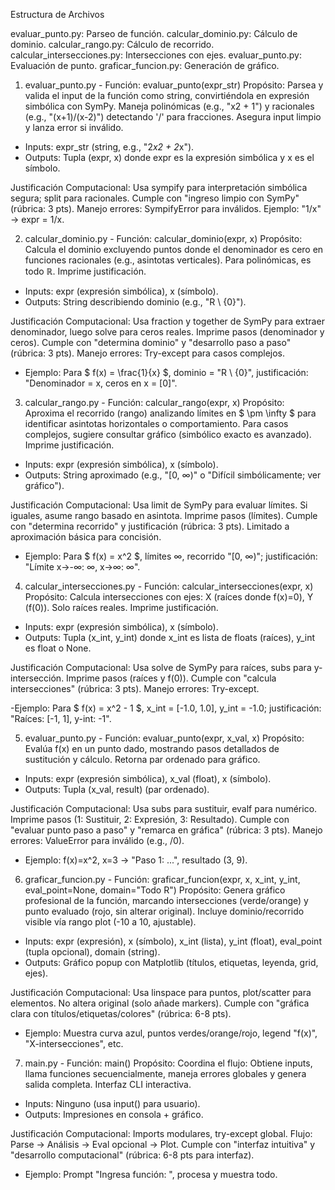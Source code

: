 Estructura de Archivos

evaluar_punto.py: Parseo de función.
calcular_dominio.py: Cálculo de dominio.
calcular_rango.py: Cálculo de recorrido.
calcular_intersecciones.py: Intersecciones con ejes.
evaluar_punto.py: Evaluación de punto.
graficar_funcion.py: Generación de gráfico.



1. evaluar_punto.py - Función: evaluar_punto(expr_str)
Propósito: Parsea y valida el input de la función como string, convirtiéndola en expresión simbólica con SymPy. Maneja polinómicas (e.g., "x2 + 1") y racionales (e.g., "(x+1)/(x-2)") detectando '/' para fracciones. Asegura input limpio y lanza error si inválido.

 - Inputs: expr_str (string, e.g., "2*x2 + 2*x").
 - Outputs: Tupla (expr, x) donde expr es la expresión simbólica y x es el símbolo.

Justificación Computacional: Usa sympify para interpretación simbólica segura; split para racionales. Cumple con "ingreso limpio con SymPy" (rúbrica: 3 pts). Manejo errores: SympifyError para inválidos.
Ejemplo: "1/x" → expr = 1/x.




2. calcular_dominio.py - Función: calcular_dominio(expr, x)
Propósito: Calcula el dominio excluyendo puntos donde el denominador es cero en funciones racionales (e.g., asintotas verticales). Para polinómicas, es todo $\mathbb{R}$. Imprime justificación.

 - Inputs: expr (expresión simbólica), x (símbolo).
 - Outputs: String describiendo dominio (e.g., "R \ {0}").

Justificación Computacional: Usa fraction y together de SymPy para extraer denominador, luego solve para ceros reales. Imprime pasos (denominador y ceros). Cumple con "determina dominio" y "desarrollo paso a paso" (rúbrica: 3 pts). Manejo errores: Try-except para casos complejos.

- Ejemplo: Para $ f(x) = \frac{1}{x} $, dominio = "R \ {0}", justificación: "Denominador = x, ceros en x = [0]".





3. calcular_rango.py - Función: calcular_rango(expr, x)
Propósito: Aproxima el recorrido (rango) analizando límites en $ \pm \infty $ para identificar asintotas horizontales o 
comportamiento. Para casos complejos, sugiere consultar gráfico (simbólico exacto es avanzado). Imprime justificación.

 - Inputs: expr (expresión simbólica), x (símbolo).
 - Outputs: String aproximado (e.g., "[0, ∞)" o "Difícil simbólicamente; ver gráfico").

Justificación Computacional: Usa limit de SymPy para evaluar límites. Si iguales, asume rango basado en asintota. Imprime pasos (límites). Cumple con "determina recorrido" y justificación (rúbrica: 3 pts). Limitado a aproximación básica para 
concisión.

- Ejemplo: Para $ f(x) = x^2 $, límites ∞, recorrido "[0, ∞)"; justificación: "Límite x→-∞: ∞, x→∞: ∞".



4. calcular_intersecciones.py - Función: calcular_intersecciones(expr, x)
Propósito: Calcula intersecciones con ejes: X (raíces donde f(x)=0), Y (f(0)). Solo raíces reales. Imprime justificación.

 - Inputs: expr (expresión simbólica), x (símbolo).
 - Outputs: Tupla (x_int, y_int) donde x_int es lista de floats (raíces), y_int es float o None.

Justificación Computacional: Usa solve de SymPy para raíces, subs para y-intersección. Imprime pasos (raíces y f(0)). Cumple con "calcula intersecciones" (rúbrica: 3 pts). Manejo errores: Try-except.

-Ejemplo: Para $ f(x) = x^2 - 1 $, x_int = [-1.0, 1.0], y_int = -1.0; justificación: "Raíces: [-1, 1], y-int: -1".



5. evaluar_punto.py - Función: evaluar_punto(expr, x_val, x)
Propósito: Evalúa f(x) en un punto dado, mostrando pasos detallados de sustitución y cálculo. Retorna par ordenado para gráfico.

 - Inputs: expr (expresión simbólica), x_val (float), x (símbolo).
 - Outputs: Tupla (x_val, result) (par ordenado).

Justificación Computacional: Usa subs para sustituir, evalf para numérico. Imprime pasos (1: Sustituir, 2: Expresión, 3: Resultado). Cumple con "evaluar punto paso a paso" y "remarca en gráfica" (rúbrica: 3 pts). Manejo errores: ValueError para inválido (e.g., /0).

 - Ejemplo: f(x)=x^2, x=3 → "Paso 1: ...", resultado (3, 9).





6. graficar_funcion.py - Función: graficar_funcion(expr, x, x_int, y_int, eval_point=None, domain="Todo R")
Propósito: Genera gráfico profesional de la función, marcando intersecciones (verde/orange) y punto evaluado (rojo, sin alterar original). Incluye dominio/recorrido visible vía rango plot (-10 a 10, ajustable).

 - Inputs: expr (expresión), x (símbolo), x_int (lista), y_int (float), eval_point (tupla opcional), domain (string).
 - Outputs: Gráfico popup con Matplotlib (títulos, etiquetas, leyenda, grid, ejes).

Justificación Computacional: Usa linspace para puntos, plot/scatter para elementos. No altera original (solo añade markers). Cumple con "gráfica clara con títulos/etiquetas/colores" (rúbrica: 6-8 pts).

 - Ejemplo: Muestra curva azul, puntos verdes/orange/rojo, legend "f(x)", "X-intersecciones", etc.





7. main.py - Función: main()
Propósito: Coordina el flujo: Obtiene inputs, llama funciones secuencialmente, maneja errores globales y genera salida completa. Interfaz CLI interactiva.

 - Inputs: Ninguno (usa input() para usuario).
 - Outputs: Impresiones en consola + gráfico.

Justificación Computacional: Imports modulares, try-except global. Flujo: Parse → Análisis → Eval opcional → Plot. Cumple con "interfaz intuitiva" y "desarrollo computacional" (rúbrica: 6-8 pts para interfaz).

 - Ejemplo: Prompt "Ingresa función: ", procesa y muestra todo.